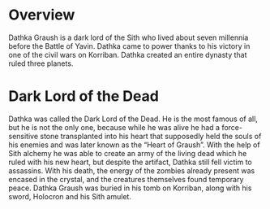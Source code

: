 # Overview

Dathka Graush is a dark lord of the Sith who lived about seven millennia before the Battle of Yavin.
Dathka came to power thanks to his victory in one of the civil wars on Korriban.
Dathka created an entire dynasty that ruled three planets.

# Dark Lord of the Dead

Dathka was called the Dark Lord of the Dead.
He is the most famous of all, but he is not the only one, because while he was alive he had a force-sensitive stone transplanted into his heart that supposedly held the souls of his enemies and was later known as the “Heart of Graush”.
With the help of Sith alchemy he was able to create an army of the living dead which he ruled with his new heart, but despite the artifact, Dathka still fell victim to assassins.
With his death, the energy of the zombies already present was encased in the crystal, and the creatures themselves found temporary peace.
Dathka Graush was buried in his tomb on Korriban, along with his sword, Holocron and his Sith amulet.
